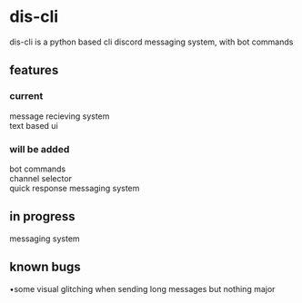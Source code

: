 # dis-cli
dis-cli is a python based cli discord messaging system, with bot commands<br>
## features<br>
### current<br>
message recieving system<br>
text based ui
### will be added<br>
bot commands<br>
channel selector<br>
quick response messaging system<br>
## in progress<br>
messaging system<br>
## known bugs<br>
•some visual glitching when sending long messages but nothing major

